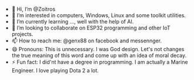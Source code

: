 - 👋 Hi, I’m @Zoitros
- 👀 I’m interested in computers, Windows, Linux and some toolkit utilities.
- 🌱 I’m currently learning ..., well with the help of AI.
- 💞️ I’m looking to collaborate on ESP32 programming and other IoT projects.
- 📫 How to reach me: @genx88 on facebook and messennger.
- 😄 Pronouns: This is unnecessary. I was God design. Let's not changes the true meaning of this word and come up with an idea of moral decay.
- ⚡ Fun fact: I did'nt have a degree in programming. I am actually a Marine Engineer. I love playing Dota 2 a lot.

<!---
Zoitros/Zoitros is a ✨ special ✨ repository because its `README.md` (this file) appears on your GitHub profile.
You can click the Preview link to take a look at your changes.
--->
